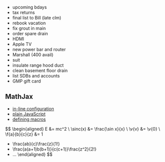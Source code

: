 - upcoming bdays
- tax returns
- final list to Bill (late clm)
- rebook vacation
- fix grout in main
- order spare drain
- HDMI
- Apple TV
- new power bar and router
- Marshall (400 avail)
- suit
- insulate range hood duct
- clean basement floor drain
- list SDBs and accounts
- GMP gift card

## MathJax
- [in-line configuration](http://docs.mathjax.org/en/latest/configuration.html#using-in-line-configuration-options)
- [plain JavaScript](http://docs.mathjax.org/en/latest/configuration.html#using-plain-javascript)
- [defining macros](http://docs.mathjax.org/en/latest/tex.html#defining-tex-macros)

<script>
  var xhr = new XMLHttpRequest();
  xhr.open("GET", ".vscode/settings.json", true);
  xhr.onreadystatechange = function () {
    if (xhr.readyState == 4 && xhr.status == 200) {
      var json = JSON.parse(xhr.responseText);
      window.MathJax = json.mdmath.macros;
    }
  };
  /*
  window.MathJax = {
    TeX: {
      Macros: {
        sinc: "\\operatorname{sinc}",
        v: ["\\mathbf{#1}", 1],
        f: ["{F({#1},{#2};{#3};{#4})}", 4]
      }
    }
  };
  */
</script>
<script type="text/javascript" async
  src="https://cdnjs.cloudflare.com/ajax/libs/mathjax/2.7.5/MathJax.js?config=TeX-MML-AM_CHTML">
</script>

$$
\begin{aligned}
  E &= mc^2
  \\
  \sinc(x) &= \frac{\sin x}{x}
  \\
  \v{v} &= \v{0}
  \\
  \f{a}{b}{c}{z}
  &=
  1
  + \frac{ab}{c}\frac{z}{1!}
  + \frac{a(a+1)b(b+1)}{c(c+1)}\frac{z^2}{2!}
  + ...
\end{aligned}
$$
